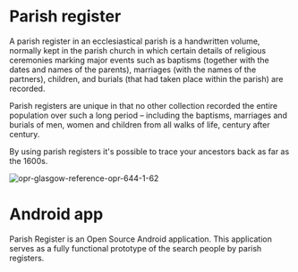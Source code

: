 # Parish register

A parish register in an ecclesiastical parish is a handwritten volume, normally kept in the parish church in which certain details of religious ceremonies marking major events such as baptisms (together with the dates and names of the parents), marriages (with the names of the partners), children, and burials (that had taken place within the parish) are recorded.

Parish registers are unique in that no other collection recorded the entire population over such a long period – including the baptisms, marriages and burials of men, women and children from all walks of life, century after century.

By using parish registers it's possible to trace your ancestors back as far as the 1600s.

![opr-glasgow-reference-opr-644-1-62](https://user-images.githubusercontent.com/26433088/198077353-e7f836dd-1fe3-4dd1-9543-763d8a2a1793.jpeg)

# Android app

Parish Register is an Open Source Android application. This application serves as a fully functional prototype of the search people by parish registers.
